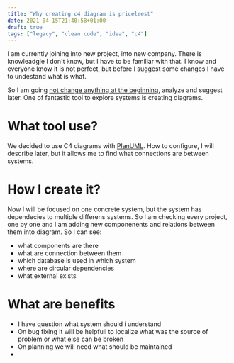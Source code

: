 ```yaml
---
title: "Why creating c4 diagram is priceleest"
date: 2021-04-15T21:40:58+01:00
draft: true
tags: ["legacy", "clean code", "idea", "c4"]
---
```


I am currently joining into new project, into new company. There is knowleadgle I don't know, but I have to be familiar with that. I know and everyone know it is not perfect, but before I suggest some changes I have to undestand what is what. 

So I am going [not change anything at the beginning](how-to-start-improving-code-in-old-legacy), analyze and suggest later. One of fantastic tool to explore systems is creating diagrams.

# What tool use? 
We decided to use C4 diagrams with [PlanUML](https://github.com/plantuml-stdlib/C4-PlantUML#getting-started). How to configure, I will describe later, but it allows me to find what connections are between systems.

# How I create it?
Now I will be focused on one concrete system, but the system has dependecies to multiple differens systems. So I am checking every project, one by one and I am adding new componenents and relations between them into diagram. So I can see:
- what components are there
- what are connection between them
- which database is used in which system
- where are circular dependencies
- what external exists

# What are benefits
- I have question what system should i understand
- On bug fixing it will be helpfull to localize what was the source of problem or what else can be broken
- On planning we will need what should be maintained
- 
